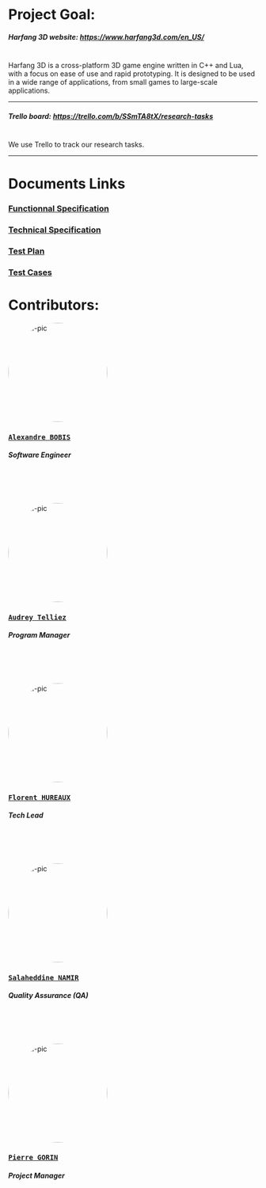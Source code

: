 # Project Goal:

##### Harfang 3D website: https://www.harfang3d.com/en_US/
<br>
Harfang 3D is a cross-platform 3D game engine written in C++ and Lua, with a focus on ease of use and rapid prototyping. It is designed to be used in a wide range of applications, from small games to large-scale applications.
<hr>

##### Trello board: https://trello.com/b/SSmTA8tX/research-tasks
<br>
We use Trello to track our research tasks.
<hr>

# Documents Links

### [Functionnal Specification](Link-to-the-document) 
### [Technical Specification](Link-to-the-document) 
### [Test Plan](Link-to-the-document) 
### [Test Cases](Link-to-the-document)  

# Contributors:
![profil-pic](https://avatars.githubusercontent.com/u/91249694?v=4)
### [**`Alexandre BOBIS`**](https://github.com/AlexandreBobis)
##### *Software Engineer*
<br>
<br>
<br>

![profil-pic](https://avatars.githubusercontent.com/u/114394252?v=4)
### [**`Audrey Telliez`**](https://github.com/audreytllz)
##### *Program Manager*
<br>
<br>
<br>

![profil-pic](https://avatars.githubusercontent.com/u/71769655?v=4)
### [**`Florent HUREAUX`**](https://github.com/florenthureaux)
##### *Tech Lead*
<br>
<br>
<br>

![profil-pic](https://avatars.githubusercontent.com/u/71770514?v=4)
### [**`Salaheddine NAMIR`**](https://github.com/T3rryc)
##### *Quality Assurance (QA)*
<br>
<br>
<br>

![profil-pic](https://avatars.githubusercontent.com/u/91249863?v=4)
### [**`Pierre GORIN`**](https://github.com/pierre2103)
##### *Project Manager*

<div><style>
    img[alt=profil-pic] { width: 200px; border-radius: 50%; }
</style></div>